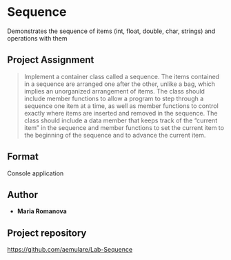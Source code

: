 # Sequence

Demonstrates the sequence of items (int, float, double, char, strings) and operations with them

## Project Assignment

> Implement a container class called a sequence. The items contained in a sequence are arranged one after the other, unlike a bag, which implies an unorganized arrangement of items. 
> The class should include member functions to allow a program to step through a sequence 
> one item at a time, as well as member functions to control exactly where items are inserted 
> and removed in the sequence. 
> The class should include a data member that keeps track of the “current item” in the sequence
> and member functions to set the current item to the beginning of the sequence 
> and to advance the current item.


## Format

Console application

## Author

* **Maria Romanova**

## Project repository

https://github.com/aemulare/Lab-Sequence
